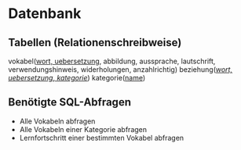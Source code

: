 # Datenbank

## Tabellen (Relationenschreibweise)

vokabel(<ins>wort, uebersetzung</ins>, abbildung, aussprache, lautschrift, verwendungshinweis, widerholungen, anzahlrichtig)
beziehung(<ins>*<ins>wort, uebersetzung</ins>*, *<ins>kategorie</ins>*</ins>)
kategorie(<ins>name</ins>)

## Benötigte SQL-Abfragen

- Alle Vokabeln abfragen
- Alle Vokabeln einer Kategorie abfragen
- Lernfortschritt einer bestimmten Vokabel abfragen
